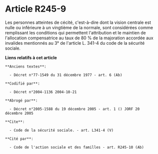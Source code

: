 # Article R245-9

Les personnes atteintes de cécité, c'est-à-dire dont la vision centrale est nulle ou inférieure à un vingtième de la normale,
sont considérées comme remplissant les conditions qui permettent l'attribution et le maintien de l'allocation compensatrice
au taux de 80 % de la majoration accordée aux invalides mentionnés au 3° de l'article L. 341-4 du code de la sécurité
sociale.

**Liens relatifs à cet article**

	**Anciens textes**:

	  - Décret n°77-1549 du 31 décembre 1977 - art. 6 (Ab)

	**Codifié par**:

	  - Décret n°2004-1136 2004-10-21

	**Abrogé par**:

	  - Décret n°2005-1588 du 19 décembre 2005 - art. 1 () JORF 20 décembre 2005

	**Cite**:

	  - Code de la sécurité sociale. - art. L341-4 (V)

	**Cité par**:

	  - Code de l'action sociale et des familles - art. R245-10 (Ab)
